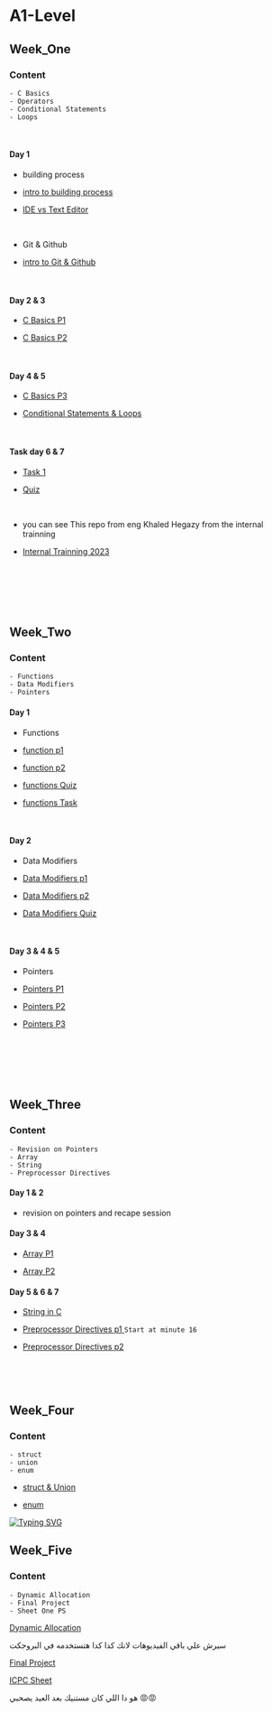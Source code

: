 # A1-Level

## Week_One

### Content
~~~
- C Basics
- Operators
- Conditional Statements 
- Loops
~~~

<p>&nbsp;</p>

#### Day 1

* building process

* [intro to building process](https://www.udemy.com/course/embedded-system-tooling-basic/learn/lecture/41092330#overview)

* [IDE vs Text Editor](https://www.udemy.com/course/embedded-system-tooling-basic/learn/lecture/41115622#overview)

<p>&nbsp;</p>

* Git & Github

* [intro to Git & Github](https://drive.google.com/file/d/18jpn4gpQnMvXXGFaEwMxvZV1QJhoHvxM/view?usp=drive_link)
<p>&nbsp;</p>

#### Day 2 & 3

* [C Basics P1](https://youtu.be/gvA3MGSgalU?si=_Qv__wbsJdr9UT4m)

* [C Basics P2](https://youtu.be/Xt79bGH_NH0?si=q_noerBYoJIyQaN4)


<p>&nbsp;</p>

#### Day  4 & 5

* [C Basics P3](https://youtu.be/auGvwQHUvlY?si=MV9AtJ4Alhso82wj)

* [Conditional Statements & Loops](https://youtu.be/rIu2IEM9I1c?si=U-xztoNMXGkiN8ZD)

<p>&nbsp;</p>

#### Task day 6 & 7

* [Task 1](https://drive.google.com/file/d/1MVqpTFctDlvafJHcFWczUVQYN1kCUtlw/view?usp=sharing)

* [Quiz](https://forms.gle/imZvhxeMQihQJiiq8)


<p>&nbsp;</p>

* you can see This repo from eng Khaled Hegazy from the internal trainning 

* [Internal Trainning 2023](https://github.com/KhaledHegazy222/software-camp-training-2023/blob/main/Session1md)

<p>&nbsp;</p>
<p>&nbsp;</p>
<p>&nbsp;</p>

## Week_Two

### Content

~~~
- Functions
- Data Modifiers
- Pointers
~~~

#### Day 1

* Functions

- [function p1](https://www.youtube.com/watch?v=HFlOX_2USsw&list=PLoiqjtgvXf9cgQbnEyRpT8FmtAZHUHG2O&index=8)

- [function p2](https://www.youtube.com/watch?v=dNoKxMeCeGw&list=PLoiqjtgvXf9cgQbnEyRpT8FmtAZHUHG2O&index=9)

- [functions Quiz](https://forms.gle/c1qsYHXHXoxqVyBN9)

- [functions Task](https://drive.google.com/file/d/1utKxDq0NSy-4sV7uBbJN1a4H4jOfyCVc/view?usp=sharing)

<p>&nbsp;</p>

#### Day 2

* Data Modifiers

- [Data Modifiers p1](https://www.youtube.com/watch?v=FekezpGUPAM&list=PLoiqjtgvXf9cgQbnEyRpT8FmtAZHUHG2O&index=10)

- [Data Modifiers p2](https://www.youtube.com/watch?v=wYvpmKeE-zU&list=PLoiqjtgvXf9cgQbnEyRpT8FmtAZHUHG2O&index=11)

- [Data Modifiers Quiz](https://forms.gle/b1m7TUT7a92icAno7)

<p>&nbsp;</p>

#### Day 3 & 4 & 5

* Pointers

- [Pointers P1](https://youtu.be/J7s7FuifYbo?si=K54r1739w7zggaYV)

- [Pointers P2](https://youtu.be/-UwJsKy1ekY?si=7-RX-JV4HCXYTGuv)

- [Pointers P3](https://youtu.be/SI1Kyp3sJRc?si=PvcEgbn3C9eIuvkJ)

<p>&nbsp;</p>




<p>&nbsp;</p>
<p>&nbsp;</p>

## Week_Three

### Content

~~~
- Revision on Pointers
- Array
- String
- Preprocessor Directives
~~~

#### Day 1 & 2

- revision on pointers and recape session


#### Day 3 & 4


- [Array P1](https://youtu.be/husQUBc7B2s?si=Oh4KS4oqKGLlaaS3)

- [Array P2](https://youtu.be/Bdr1SokPAr8?si=-pAJfYSkknLUDTCF)


#### Day 5 & 6 & 7


- [String in C](https://youtu.be/sV38pLKb7Gs?si=zAhJbWk1iliH5C6w)

- [Preprocessor Directives p1 ](https://youtu.be/bXs9xZm3ZxI?si=Zl8famArrnoDXCBu) `Start at minute 16`

- [Preprocessor Directives p2 ](https://youtu.be/LFoOi5qqVCY?si=y6Hqhz-y9nJBiwgG)


<p>&nbsp;</p>
<p>&nbsp;</p>

## Week_Four

### Content

~~~
- struct
- union
- enum
~~~

- [struct & Union](https://youtu.be/zmRxC7gYw-g?si=7MrHvU_3q-0nVDFV)

- [enum](https://www.youtube.com/watch?v=9QdJExC2AVg)

[![Typing SVG](https://readme-typing-svg.herokuapp.com?font=Architects+Daughter&size=26&color=%23DFC6B4&center=true&vCenter=true&lines=🕌+🌙+رمضان+كريم)](https://git.io/typing-svg)</h1>


## Week_Five

### Content

~~~
- Dynamic Allocation
- Final Project
- Sheet One PS
~~~


[Dynamic Allocation](https://youtu.be/Vch7_YeGKH4?si=0w13o5Yg7iA6G4S_)

سيرش علي باقي الفيديوهات لانك كدا كدا هتستخدمه في البروجكت

[Final Project](https://drive.google.com/file/d/19b0JetoqOXtU58DdaDKqSOpmlxnNk2Na/view?usp=sharing)

[ICPC Sheet](https://codeforces.com/group/5pUldkahAU/contest/508284)

 هو دا اللي كان مستنيك بعد العيد يصحبي 😡😡
